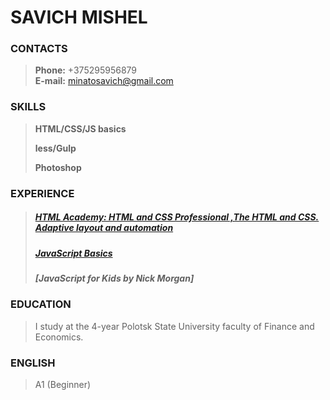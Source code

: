 # SAVICH MISHEL

### CONTACTS
> **Phone:** +375295956879  
> **E-mail:**  [minatosavich@gmail.com](minatosavich@gmail.com)  



### SKILLS

> **HTML/CSS/JS basics**  
>
> **less/Gulp**  
>
> **Photoshop**  



### EXPERIENCE

> ##### [HTML Academy: HTML and CSS Professional ,The HTML and CSS. Adaptive layout and automation ](https://htmlacademy.ru/intensive)
> ##### [JavaScript Basics](https://learn.javascript.ru/)
> ##### [JavaScript for Kids by Nick Morgan]



### EDUCATION

> I study at the 4-year Polotsk State University faculty of Finance and Economics.



### ENGLISH

> A1 (Beginner)
